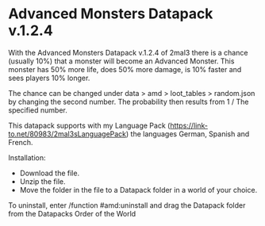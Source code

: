 # Advanced Monsters Datapack v.1.2.4

With the Advanced Monsters Datapack v.1.2.4 of 2mal3 there is a chance (usually 10%) that a monster will become an Advanced Monster. This monster has 50% more life, does 50% more damage, is 10% faster and sees players 10% longer.

The chance can be changed under data > amd > loot_tables > random.json by changing the second number. The probability then results from 1 / The specified number.

This datapack supports with my Language Pack (https://link-to.net/80983/2mal3sLanguagePack) the languages German, Spanish and French.

Installation:
 - Download the file.
 - Unzip the file.
 - Move the folder in the file to a Datapack folder in a world of your choice.

 To uninstall, enter /function #amd:uninstall and drag the Datapack folder from the Datapacks Order of the World
